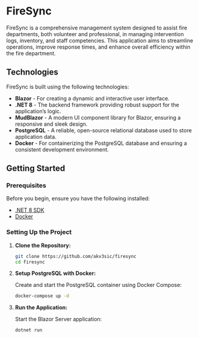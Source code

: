 # FireSync

FireSync is a comprehensive management system designed to assist fire departments, both volunteer and professional, in managing intervention logs, inventory, and staff competencies. This application aims to streamline operations, improve response times, and enhance overall efficiency within the fire department.

## Technologies

FireSync is built using the following technologies:

- **Blazor** - For creating a dynamic and interactive user interface.
- **.NET 8** - The backend framework providing robust support for the application’s logic.
- **MudBlazor** - A modern UI component library for Blazor, ensuring a responsive and sleek design.
- **PostgreSQL** - A reliable, open-source relational database used to store application data.
- **Docker** - For containerizing the PostgreSQL database and ensuring a consistent development environment.

## Getting Started

### Prerequisites

Before you begin, ensure you have the following installed:

- [.NET 8 SDK](https://dotnet.microsoft.com/download/dotnet/8.0)
- [Docker](https://www.docker.com/products/docker-desktop)

### Setting Up the Project

1. **Clone the Repository:**

    ```bash
    git clone https://github.com/akv3sic/firesync
    cd firesync
    ```

2. **Setup PostgreSQL with Docker:**

    Create and start the PostgreSQL container using Docker Compose:

    ```bash
    docker-compose up -d
    ```

3. **Run the Application:**

    Start the Blazor Server application:

    ```bash
    dotnet run
    ```
    